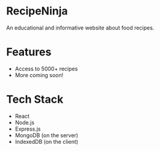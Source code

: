 # RecipeNinja

An educational and informative website about food recipes.


# Features

* Access to 5000+ recipes
* More coming soon!


# Tech Stack

* React
* Node.js
* Express.js
* MongoDB (on the server)
* IndexedDB (on the client)
